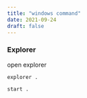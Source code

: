 ```yaml
---
title: "windows command"
date: 2021-09-24
draft: false
---
```


### Explorer

open explorer

    explorer .

    start .
